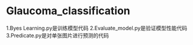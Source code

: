 # Glaucoma_classification

1.Byes Learning.py是训练模型代码
2.Evaluate_model.py是验证模型性能代码
3.Predicate.py是对单张图片进行预测的代码
